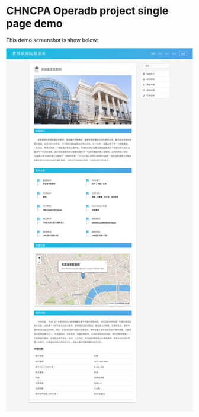# CHNCPA Operadb project single page demo

This demo screenshot is show below:

![Screenshot](screenshot.png)

